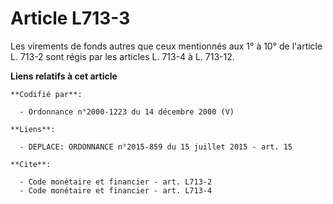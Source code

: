 # Article L713-3

Les virements de fonds autres que ceux mentionnés aux 1° à 10° de l'article L. 713-2 sont régis par les articles L. 713-4 à
L. 713-12.

**Liens relatifs à cet article**

	**Codifié par**:

	  - Ordonnance n°2000-1223 du 14 décembre 2000 (V)

	**Liens**:

	  - DEPLACE: ORDONNANCE n°2015-859 du 15 juillet 2015 - art. 15

	**Cite**:

	  - Code monétaire et financier - art. L713-2
	  - Code monétaire et financier - art. L713-4
